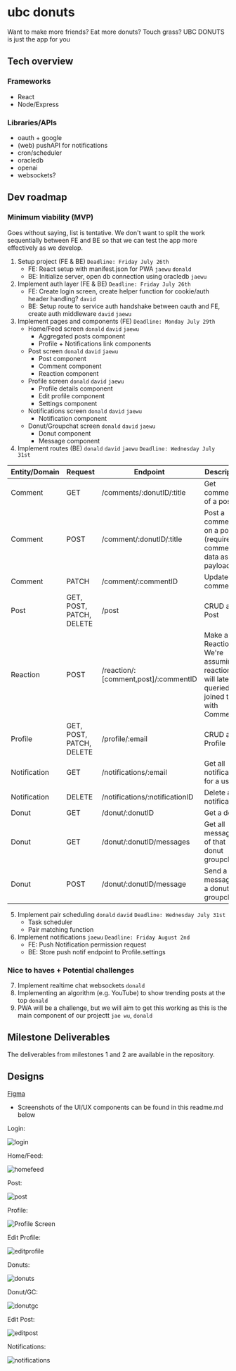 # ubc donuts

Want to make more friends? Eat more donuts? Touch grass? UBC DONUTS is just the app for you

## Tech overview
### Frameworks
- React
- Node/Express

### Libraries/APIs
- oauth + google
- (web) pushAPI for notifications
- cron/scheduler
- oracledb
- openai
- websockets?

## Dev roadmap
### Minimum viability (MVP)
Goes without saying, list is tentative. We don't want to split the work sequentially between FE and BE so that we can test the app more effectively as we develop. 
1. Setup project (FE & BE) `Deadline: Friday July 26th`
    - FE: React setup with manifest.json for PWA `jaewu` `donald`
    - BE: Initialize server, open db connection using oracledb `jaewu`
2. Implement auth layer (FE & BE) `Deadline: Friday July 26th`
    - FE: Create login screen, create helper function for cookie/auth header handling? `david`
    - BE: Setup route to service auth handshake between oauth and FE, create auth middleware `david` `jaewu`
3. Implement pages and components (FE) `Deadline: Monday July 29th`
    - Home/Feed screen `donald` `david` `jaewu`
       - Aggregated posts component
       - Profile + Notifications link components
    - Post screen `donald` `david` `jaewu`
       - Post component
       - Comment component
       - Reaction component
    - Profile screen `donald` `david` `jaewu`
       - Profile details component
       - Edit profile component
       - Settings component
    - Notifications screen `donald` `david` `jaewu`
       - Notification component
    - Donut/Groupchat screen `donald` `david` `jaewu`
       - Donut component
       - Message component 
4. Implement routes (BE) `donald` `david` `jaewu` `Deadline: Wednesday July 31st`

| Entity/Domain  | Request | Endpoint | Description |
| ------------- | --------- | -------|------|
| Comment  | GET  | /comments/:donutID/:title | Get comments of a post |
| Comment  | POST  | /comment/:donutID/:title | Post a comment on a post (requires comment data as payload) |
| Comment  | PATCH  | /comment/:commentID | Update a comment |
| Post  | GET, POST, PATCH, DELETE | /post | CRUD a Post |
| Reaction  | POST  | /reaction/:[comment,post]/:commentID | Make a Reaction. We're assuming reactions will later be queried as a joined table with Comment |
| Profile  | GET, POST, PATCH, DELETE  | /profile/:email | CRUD a Profile |
| Notification  | GET  | /notifications/:email | Get all notifications for a user |
| Notification  | DELETE  | /notifications/:notificationID | Delete a notification |
| Donut  | GET | /donut/:donutID | Get a donut |
| Donut  | GET  | /donut/:donutID/messages | Get all messages of that donut groupchat |
| Donut  | POST  | /donut/:donutID/message | Send a message to a donut groupchat |

5. Implement pair scheduling `donald` `david` `Deadline: Wednesday July 31st`
    - Task scheduler
    - Pair matching function
6. Implement notifications `jaewu` `Deadline: Friday August 2nd`
    - FE: Push Notification permission request
    - BE: Store push notif endpoint to Profile.settings
### Nice to haves + Potential challenges
7. Implement realtime chat websockets `donald`
8. Implementing an algorithm (e.g. YouTube) to show trending posts at the top `donald`
9. PWA will be a challenge, but we will aim to get this working as this is the main component of our projectt `jae wu`, `donald`

## Milestone Deliverables
The deliverables from milestones 1 and 2 are available in the repository.

## Designs
[Figma](https://www.figma.com/design/5MwsKv2K0UF992YiA5SHGG/UBC-Donut?node-id=0-1&t=1UEKMSak5VygBJRv-0)
- Screenshots of the UI/UX components can be found in this readme.md below

Login:

![login](https://media.github.students.cs.ubc.ca/user/17165/files/852f1534-a7ce-4ceb-877a-3ad46173c7d4)

Home/Feed:

![homefeed](https://media.github.students.cs.ubc.ca/user/17165/files/91064e99-717b-484e-b1c0-23f422eb3443)

Post:

![post](https://media.github.students.cs.ubc.ca/user/17165/files/1e3746fa-adf6-40d6-80de-59aa224f4e2a)

Profile:

![Profile Screen](https://media.github.students.cs.ubc.ca/user/21790/files/3bd7eedf-04f6-499d-93e0-c79dcda59346)

Edit Profile:

![editprofile](https://media.github.students.cs.ubc.ca/user/17165/files/e62afcaa-d341-490a-a33f-f7268271f094)

Donuts:

![donuts](https://media.github.students.cs.ubc.ca/user/17165/files/d01adefd-ac26-4546-9793-6d2ff22221ec)

Donut/GC:

![donutgc](https://media.github.students.cs.ubc.ca/user/17165/files/cc66e53b-782e-43ba-a420-2d815adc2aa1)

Edit Post:

![editpost](https://media.github.students.cs.ubc.ca/user/17165/files/0240d80f-ffde-487c-9317-1c8f2b7a41db)

Notifications:

![notifications](https://media.github.students.cs.ubc.ca/user/17165/files/a9290c7d-24fc-4577-855b-5ec8a38f9f12)

